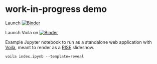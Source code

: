 # work-in-progress demo

Launch [![Binder](https://mybinder.org/badge.svg)](https://mybinder.org/v2/gh/mkcor/voila-reveal-example/master)

Launch Voila on [![Binder](https://mybinder.org/badge_logo.svg)](https://mybinder.org/v2/gh/mkcor/voila-reveal-example.git/master?filepath=%2Fvoila%2Frender%2Findex.ipynb)

Example Jupyter notebook to run as a standalone web application with
[Voilà](https://github.com/voila-dashboards/voila), meant to render as a
[RISE](https://github.com/damianavila/RISE) slideshow.

    voila index.ipynb --template=reveal
